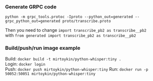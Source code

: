 ### Generate GRPC code
```python -m grpc_tools.protoc -Iproto --python_out=generated --grpc_python_out=generated proto/transcribe.proto```

Then you need to change ```import transcribe_pb2 as transcribe__pb2```  
with ```from generated import transcribe_pb2 as transcribe__pb2```

### Build/push/run image example
Build: ```docker build -t mirtoykin/python-whisper:tiny .```   
Login: ```docker login```   
Push: ```docker push mirtoykin/python-whisper:tiny```
Run: ```docker run -p 50052:50051 mirtoykin/python-whisper:tiny```
